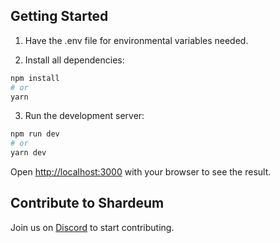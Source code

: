 
## Getting Started

1. Have the .env file for environmental variables needed.

2. Install all dependencies:  

```bash
npm install
# or
yarn
```

3. Run the development server:

```bash
npm run dev
# or
yarn dev
```

Open [http://localhost:3000](http://localhost:3000) with your browser to see the result.


## Contribute to Shardeum

Join us on [Discord](https://discord.gg/gx2SFZDDSM) to start contributing.
